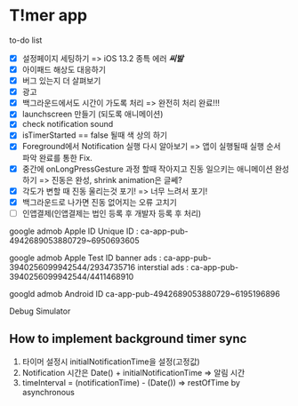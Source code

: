 #  T!mer app

to-do list
- [x] 설정페이지 세팅하기 => iOS 13.2 종특 에러 ***씨발***
- [x] 아이패드 해상도 대응하기
- [x] 버그 있는지 더 살펴보기
- [x] 광고
- [x] 백그라운드에서도 시간이 가도록 처리 => 완전히 처리 완료!!!
- [x] launchscreen 만들기 (되도록 애니메이션)
- [x] check notification sound
- [x] isTimerStarted == false 될때 색 상의 하기
- [x] Foreground에서 Notification 실행 다시 알아보기 => 앱이 실행될때 실행 순서 파악 완료를 통한 Fix.
- [x] 중간에 onLongPressGesture 과정 할때 작아지고 진동 일으키는 애니메이션 완성하기 => 진동은 완성, shrink animation은 글쎄?
- [x] 각도가 변할 때 진동 울리는것 포기! => 너무 느려서 포기!
- [x] 백그라운드로 나가면 진동 없어지는 오류 고치기
- [ ] 인앱결제(인앱결제는 법인 등록 후 개발자 등록 후 처리)

google admob Apple ID
    Unique ID : ca-app-pub-4942689053880729~6950693605
    
google admob Apple Test ID
    banner ads : ca-app-pub-3940256099942544/2934735716
    interstial ads : ca-app-pub-3940256099942544/4411468910

googld admob Android ID
    ca-app-pub-4942689053880729~6195196896


Debug Simulator

## How to implement background timer sync
1. 타이머 설정시 initialNotificationTime을 설정(고정값)
2. Notification 시간은 Date() + initialNotificationTime => 알림 시간
3. timeInterval = (notificationTime) - (Date()) => restOfTime by asynchronous

